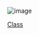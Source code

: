 ![image](https://github.com/arthurduzhyy/05-abstract-factory-arthurduzhyy/assets/163334544/59c33c78-276a-4c99-8aa0-21766464f215)

[Class](https://github.com/arthurduzhyy/05-abstract-factory-arthurduzhyy/blob/main/Program.cs)
